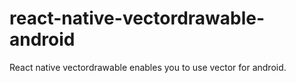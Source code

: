 # react-native-vectordrawable-android
React native vectordrawable enables you to use vector for android.
